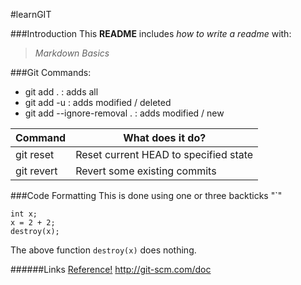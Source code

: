 #learnGIT

###Introduction
This **README** includes _how to write a readme_ with:
> *Markdown Basics*

###Git Commands: 
- git add .                    : adds all
- git add -u                   : adds modified / deleted
- git add --ignore-removal .   : adds modified / new

Command       | What does it do?
------------- | ----------------
git reset     | Reset current HEAD to specified state
git revert    | Revert some existing commits

###Code Formatting 
This is done using one or three backticks "`"
```
int x;
x = 2 + 2;
destroy(x);
```
The above function `destroy(x)` does nothing. 




######Links
[Reference!](http://git-scm.com/doc)
http://git-scm.com/doc
